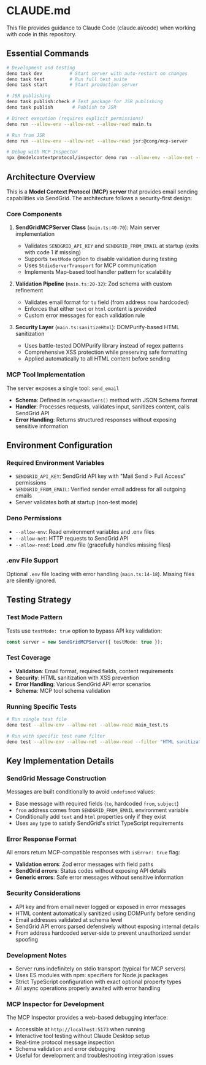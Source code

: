 # CLAUDE.md

This file provides guidance to Claude Code (claude.ai/code) when working with code in this repository.

## Essential Commands

```bash
# Development and testing
deno task dev          # Start server with auto-restart on changes
deno task test         # Run full test suite
deno task start        # Start production server

# JSR publishing
deno task publish:check # Test package for JSR publishing
deno task publish       # Publish to JSR

# Direct execution (requires explicit permissions)
deno run --allow-env --allow-net --allow-read main.ts

# Run from JSR
deno run --allow-env --allow-net --allow-read jsr:@cong/mcp-server

# Debug with MCP Inspector
npx @modelcontextprotocol/inspector deno run --allow-env --allow-net --allow-read main.ts
```

## Architecture Overview

This is a **Model Context Protocol (MCP) server** that provides email sending capabilities via SendGrid. The architecture follows a security-first design:

### Core Components

1. **SendGridMCPServer Class** (`main.ts:40-70`): Main server implementation
   - Validates `SENDGRID_API_KEY` and `SENDGRID_FROM_EMAIL` at startup (exits with code 1 if missing)
   - Supports `testMode` option to disable validation during testing
   - Uses `StdioServerTransport` for MCP communication
   - Implements Map-based tool handler pattern for scalability

2. **Validation Pipeline** (`main.ts:20-32`): Zod schema with custom refinement
   - Validates email format for `to` field (from address now hardcoded)
   - Enforces that either `text` or `html` content is provided
   - Custom error messages for each validation rule

3. **Security Layer** (`main.ts:sanitizeHtml`): DOMPurify-based HTML sanitization
   - Uses battle-tested DOMPurify library instead of regex patterns
   - Comprehensive XSS protection while preserving safe formatting
   - Applied automatically to all HTML content before sending

### MCP Tool Implementation

The server exposes a single tool: `send_email`
- **Schema**: Defined in `setupHandlers()` method with JSON Schema format
- **Handler**: Processes requests, validates input, sanitizes content, calls SendGrid API
- **Error Handling**: Returns structured responses without exposing sensitive information

## Environment Configuration

### Required Environment Variables
- `SENDGRID_API_KEY`: SendGrid API key with "Mail Send > Full Access" permissions
- `SENDGRID_FROM_EMAIL`: Verified sender email address for all outgoing emails
- Server validates both at startup (non-test mode)

### Deno Permissions
- `--allow-env`: Read environment variables and .env files
- `--allow-net`: HTTP requests to SendGrid API
- `--allow-read`: Load .env file (gracefully handles missing files)

### .env File Support
Optional `.env` file loading with error handling (`main.ts:14-18`). Missing files are silently ignored.

## Testing Strategy

### Test Mode Pattern
Tests use `testMode: true` option to bypass API key validation:
```typescript
const server = new SendGridMCPServer({ testMode: true });
```

### Test Coverage
- **Validation**: Email format, required fields, content requirements
- **Security**: HTML sanitization with XSS prevention
- **Error Handling**: Various SendGrid API error scenarios
- **Schema**: MCP tool schema validation

### Running Specific Tests
```bash
# Run single test file
deno test --allow-env --allow-net --allow-read main_test.ts

# Run with specific test name filter
deno test --allow-env --allow-net --allow-read --filter "HTML sanitization"
```

## Key Implementation Details

### SendGrid Message Construction
Messages are built conditionally to avoid `undefined` values:
- Base message with required fields (`to`, hardcoded `from`, `subject`)
- `from` address comes from `SENDGRID_FROM_EMAIL` environment variable
- Conditionally add `text` and `html` properties only if they exist
- Uses `any` type to satisfy SendGrid's strict TypeScript requirements

### Error Response Format
All errors return MCP-compatible responses with `isError: true` flag:
- **Validation errors**: Zod error messages with field paths
- **SendGrid errors**: Status codes without exposing API details
- **Generic errors**: Safe error messages without sensitive information

### Security Considerations
- API key and from email never logged or exposed in error messages
- HTML content automatically sanitized using DOMPurify before sending
- Email addresses validated at schema level
- SendGrid API errors parsed defensively without exposing internal details
- From address hardcoded server-side to prevent unauthorized sender spoofing

### Development Notes
- Server runs indefinitely on stdio transport (typical for MCP servers)
- Uses ES modules with npm: specifiers for Node.js packages
- Strict TypeScript configuration with exact optional property types
- All async operations properly awaited with error handling

### MCP Inspector for Development
The MCP Inspector provides a web-based debugging interface:
- Accessible at `http://localhost:5173` when running
- Interactive tool testing without Claude Desktop setup
- Real-time protocol message inspection
- Schema validation and error debugging
- Useful for development and troubleshooting integration issues
